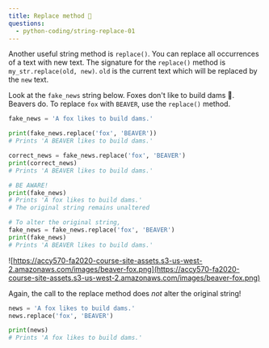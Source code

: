 ```yaml
---
title: Replace method 🎯
questions:
  - python-coding/string-replace-01
---
```


Another useful string method is `replace()`. You can replace all occurrences of a text with new text. The signature for the `replace()` method is `my_str.replace(old, new)`. `old` is the current text which will be replaced by the `new` text.

Look at the `fake_news` string below. Foxes don't like to build dams 🦊. Beavers do. To replace `fox` with `BEAVER`, use the `replace()` method.

```python
fake_news = 'A fox likes to build dams.'

print(fake_news.replace('fox', 'BEAVER'))
# Prints 'A BEAVER likes to build dams.'

correct_news = fake_news.replace('fox', 'BEAVER')
print(correct_news)
# Prints 'A BEAVER likes to build dams.'

# BE AWARE!
print(fake_news)
# Prints 'A fox likes to build dams.'
# The original string remains unaltered

# To alter the original string,
fake_news = fake_news.replace('fox', 'BEAVER')
print(fake_news)
# Prints 'A BEAVER likes to build dams.'
```

![https://accy570-fa2020-course-site-assets.s3-us-west-2.amazonaws.com/images/beaver-fox.png](https://accy570-fa2020-course-site-assets.s3-us-west-2.amazonaws.com/images/beaver-fox.png)

Again, the call to the replace method does _not_ alter the original string!

```python
news = 'A fox likes to build dams.'
news.replace('fox', 'BEAVER')

print(news)
# Prints 'A fox likes to build dams.'
```

